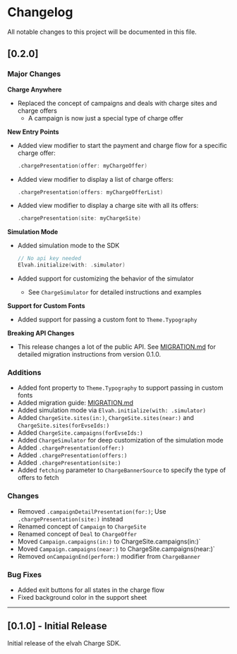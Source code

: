 # Changelog

All notable changes to this project will be documented in this file.

## [0.2.0]

### Major Changes

**Charge Anywhere**
- Replaced the concept of campaigns and deals with charge sites and charge offers
	- A campaign is now just a special type of charge offer

**New Entry Points**
- Added view modifier to start the payment and charge flow for a specific charge offer:

  ```swift
  .chargePresentation(offer: myChargeOffer)
  ```
- Added view modifier to display a list of charge offers:

  ```swift
  .chargePresentation(offers: myChargeOfferList)
  ```
- Added view modifier to display a charge site with all its offers:

  ```swift
  .chargePresentation(site: myChargeSite)
  ```

**Simulation Mode**
- Added simulation mode to the SDK

  ```swift
  // No api key needed
  Elvah.initialize(with: .simulator)
  ```
- Added support for customizing the behavior of the simulator 
	- See `ChargeSimulator` for detailed instructions and examples

**Support for Custom Fonts**
- Added support for passing a custom font to `Theme.Typography`

**Breaking API Changes**
- This release changes a lot of the public API. See [MIGRATION.md](MIGRATION.md) for detailed migration instructions from version 0.1.0.

### Additions
- Added font property to `Theme.Typography` to support passing in custom fonts
- Added migration guide: [MIGRATION.md](MIGRATION.md)
- Added simulation mode via `Elvah.initialize(with: .simulator)`
- Added `ChargeSite.sites(in:)`, `ChargeSite.sites(near:)` and `ChargeSite.sites(forEvseIds:)`
- Added `ChargeSite.campaigns(forEvseIds:)`
- Added `ChargeSimulator` for deep customization of the simulation mode
- Added `.chargePresentation(offer:)`
- Added `.chargePresentation(offers:)`
- Added `.chargePresentation(site:)`
- Added `fetching` parameter to `ChargeBannerSource` to specify the type of offers to fetch

### Changes
- Removed `.campaignDetailPresentation(for:)`; Use `.chargePresentation(site:)` instead
- Renamed concept of `Campaign` to `ChargeSite`
- Renamed concept of `Deal` to `ChargeOffer`
- Moved `Campaign.campaigns(in:)` to ChargeSite.campaigns(in:)`
- Moved `Campaign.campaigns(near:)` to ChargeSite.campaigns(near:)`
- Removed `onCampaignEnd(perform:)` modifier from `ChargeBanner`

### Bug Fixes
- Added exit buttons for all states in the charge flow
- Fixed background color in the support sheet

---

## [0.1.0] - Initial Release

Initial release of the elvah Charge SDK.
